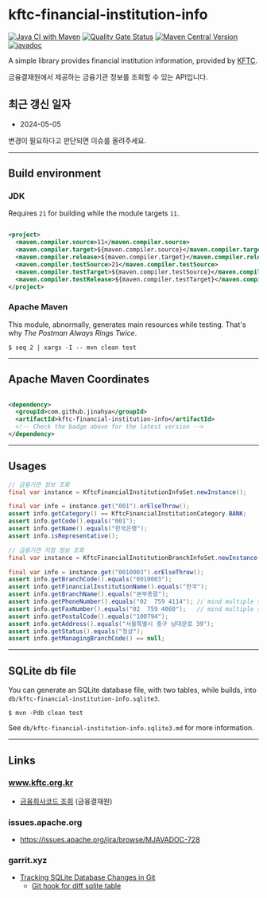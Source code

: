 # kftc-financial-institution-info

[![Java CI with Maven](https://github.com/jinahya/kftc-financial-institution-info/actions/workflows/maven.yml/badge.svg)](https://github.com/jinahya/kftc-financial-institution-info/actions/workflows/maven.yml)
[![Quality Gate Status](https://sonarcloud.io/api/project_badges/measure?project=jinahya_kftc-financial-institution-info&metric=alert_status)](https://sonarcloud.io/summary/new_code?id=jinahya_kftc-financial-institution-info)
[![Maven Central Version](https://img.shields.io/maven-central/v/com.github.jinahya/kftc-financial-institution-info)](https://search.maven.org/artifact/com.github.jinahya/kftc-financial-institution-info)
[![javadoc](https://javadoc.io/badge2/com.github.jinahya/kftc-financial-institution-info/javadoc.svg)](https://javadoc.io/doc/com.github.jinahya/kftc-financial-institution-info)

A simple library provides financial institution information, provided
by [KFTC](https://www.kftc.or.kr/kftc/data/EgovBankListMove.do).

금융결재원에서 제공하는 금융기관 정보를 조회할 수 있는 API입니다.

## 최근 갱신 일자

* 2024-05-05

변경이 필요하다고 판단되면 이슈를 올려주세요.

---

## Build environment

### JDK

Requires `21` for building while the module targets `11`.

```xml

<project>
  <maven.compiler.source>11</maven.compiler.source>
  <maven.compiler.target>${maven.compiler.source}</maven.compiler.target>
  <maven.compiler.release>${maven.compiler.target}</maven.compiler.release>
  <maven.compiler.testSource>21</maven.compiler.testSource>
  <maven.compiler.testTarget>${maven.compiler.testSource}</maven.compiler.testTarget>
  <maven.compiler.testRelease>${maven.compiler.testTarget}</maven.compiler.testRelease>
</project>
```

### Apache Maven

This module, abnormally, generates main resources while testing. That's why *The Postman Always Rings Twice*.

```shell
$ seq 2 | xargs -I -- mvn clean test
```

---

## Apache Maven Coordinates

```xml

<dependency>
  <groupId>com.github.jinahya</groupId>
  <artifactId>kftc-financial-institution-info</artifactId>
  <!-- Check the badge above for the latest version -->
</dependency>
```

---

## Usages

```java
// 금융기관 정보 조회
final var instance = KftcFinancialInstitutionInfoSet.newInstance();

final var info = instance.get("001").orElseThrow();
assert info.getCategory() == KftcFinancialInstitutionCategory.BANK;
assert info.getCode().equals("001");
assert info.getName().equals("한국은행");
assert info.isRepresentative();
```

```java
// 금융기관 지점 정보 조회
final var instance = KftcFinancialInstitutionBranchInfoSet.newInstance();

final var info = instance.get("0010003").orElseThrow();
assert info.getBranchCode().equals("0010003");
assert info.getFinancialInstitutionName().equals("한국");
assert info.getBranchName().equals("본부총괄");
assert info.getPhoneNumber().equals("02  759 4114"); // mind multiple spaces
assert info.getFaxNumber().equals("02  759 4060");   // mind multiple spaces
assert info.getPostalCode().equals("100794");
assert info.getAddress().equals("서울특별시 중구 남대문로 39");
assert info.getStatus().equals("정상");
assert info.getManagingBranchCode() == null;
```

---

## SQLite db file

You can generate an SQLite database file, with two tables, while builds, into `db/kftc-financial-institution-info.sqlite3`.


```shell
$ mvn -Pdb clean test
```

See `db/kftc-financial-institution-info.sqlite3.md` for more information.

---

## Links

### www.kftc.org.kr

* [금융회사코드 조회](https://www.kftc.or.kr/kftc/data/EgovBankListMove.do) (금융결재원)

### issues.apache.org

* https://issues.apache.org/jira/browse/MJAVADOC-728

### garrit.xyz 

* [Tracking SQLite Database Changes in Git](https://garrit.xyz/posts/2023-11-01-tracking-sqlite-database-changes-in-git)
  * [Git hook for diff sqlite table
    ](https://stackoverflow.com/a/21789167/330457)
